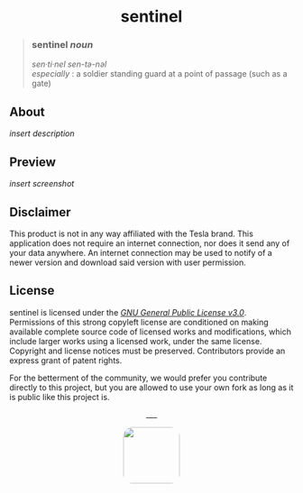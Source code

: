 <h1 align="center">sentinel</h1>

> ### sentinel _noun_
> _sen·​ti·​nel   sen-tə-nəl_   
> _especially_ : a soldier standing guard at a point of passage (such as a gate)

## About
_insert description_

## Preview
_insert screenshot_

## Disclaimer
This product is not in any way affiliated with the Tesla brand. This application does not require an internet connection, nor does it send any of your data anywhere. An internet connection may be used to notify of a newer version and download said version with user permission.

## License
sentinel is licensed under the [*GNU General Public License v3.0*](https://choosealicense.com/licenses/lgpl-3.0/). Permissions of this strong copyleft license are conditioned on making available complete source code of licensed works and modifications, which include larger works using a licensed work, under the same license. Copyright and license notices must be preserved. Contributors provide an express grant of patent rights.

For the betterment of the community, we would prefer you contribute directly to this project, but you are allowed to use your own fork as long as it is public like this project is. 

<p align="center">___</p>
<p align="center">
    <img src="https://avatars3.githubusercontent.com/u/39174758?s=400&u=9a2d33f5f3fbdde99fe5de2f5f127063282127cb&v=4" height="100" style="border-radius: 16px"><br>
    <picture>
        <source media="(prefers-color-scheme: dark)" srcset="https://ar.bitrary.dev/assets/arbitrary-white.png">
        <source media="(prefers-color-scheme: light)" srcset="https://ar.bitrary.dev/assets/arbitrary-dark.png">
        <img src="https://ar.bitrary.dev/assets/arbitrary-dark.png" height="16px" style="margin-top: 16px">
    </picture>
</p>
